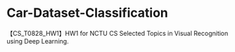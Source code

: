 # Car-Dataset-Classification
【CS_T0828_HW1】HW1 for NCTU CS Selected Topics in Visual Recognition using Deep Learning.

